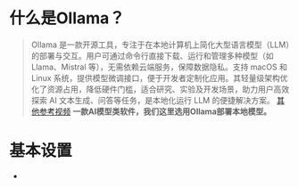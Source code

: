 # 什么是Ollama？
> Ollama 是一款开源工具，专注于在本地计算机上简化大型语言模型（LLM）的部署与交互。用户可通过命令行直接下载、运行和管理多种模型（如 Llama、Mistral 等），无需依赖云端服务，保障数据隐私。支持 macOS 和 Linux 系统，提供模型微调接口，便于开发者定制化应用。其轻量级架构优化了资源占用，降低硬件门槛，适合研究、实验及开发场景，助力用户高效探索 AI 文本生成、问答等任务，是本地化运行 LLM 的便捷解决方案。
> [其他参考视频](https://www.bilibili.com/video/BV1QtNmeoEe3?vd_source=0957d3bb7550711acd815f905c37e537)
**一款AI模型类软件，我们这里选用Ollama部署本地模型。**
# 基本设置
* 
